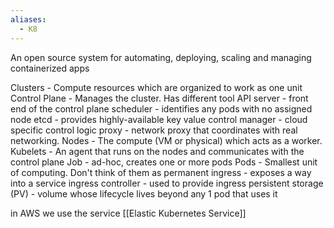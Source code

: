 ```yaml
---
aliases:
  - K8
---
```

An open source system for automating, deploying, scaling and managing containerized apps

Clusters - Compute resources which are organized to work as one unit
Control Plane - Manages the cluster. Has different tool
	API server - front end of the control plane
	scheduler - identifies any pods with no assigned node
	etcd - provides highly-available key value
	control manager - cloud specific control logic
	proxy - network proxy that coordinates with real networking.
Nodes - The compute (VM or physical) which acts as a worker.
Kubelets - An agent that runs on the nodes and communicates with the control plane
Job - ad-hoc, creates one or more pods
Pods - Smallest unit of computing. Don't think of them as permanent
ingress - exposes a way into a service
ingress controller - used to provide ingress
persistent storage (PV) - volume whose lifecycle lives beyond any 1 pod that uses it

in AWS we use the service [[Elastic Kubernetes Service]]